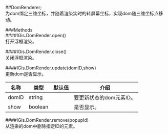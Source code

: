 ##DomRenderer;  
为dom绑定三维坐标，并随着渲染实时的转屏幕坐标，实现dom随三维坐标点移动。  
 
  
###Methods  
####IGis.DomRender.open()  
打开浮框渲染。

####IGis.DomRender.close()   
关闭浮框渲染。   
  
####IGis.DomRender.update(domID,show)  
更新dom是否显示。    
  
名称|类型|默认值|介绍
-|-|-|-  
domID |string ||要更新状态的dom元素ID。  
show |boolean ||是否显示。      
  
####IGis.DomRender.remove(popupId)   
从渲染的dom中删除指定ID的元素。    

  
